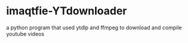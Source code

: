 # imaqtfie-YTdownloader
a python program that used ytdlp and ffmpeg to download and compile youtube videos

